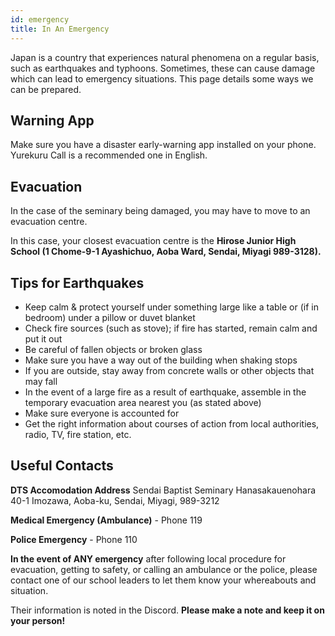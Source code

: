 ```yaml
---
id: emergency
title: In An Emergency
---
```


Japan is a country that experiences natural phenomena on a regular basis, such as earthquakes and typhoons. Sometimes, these can cause damage which can lead to emergency situations. This page details some ways we can be prepared.

## Warning App

Make sure you have a disaster early-warning app installed on your phone. Yurekuru Call is a recommended one in English.

## Evacuation

In the case of the seminary being damaged, you may have to move to an evacuation centre.

In this case, your closest evacuation centre is the **Hirose Junior High School (1 Chome-9-1 Ayashichuo, Aoba Ward, Sendai, Miyagi 989-3128).**

## Tips for Earthquakes

- Keep calm & protect yourself under something large like a table or (if in bedroom) under a pillow or duvet blanket
- Check fire sources (such as stove); if fire has started, remain calm and put it out
- Be careful of fallen objects or broken glass
- Make sure you have a way out of the building when shaking stops
- If you are outside, stay away from concrete walls or other objects that may fall
- In the event of a large fire as a result of earthquake, assemble in the temporary evacuation area nearest you (as stated above)
- Make sure everyone is accounted for
- Get the right information about courses of action from local authorities, radio, TV, fire station, etc.

## Useful Contacts

**DTS Accomodation Address**
Sendai Baptist Seminary
Hanasakauenohara 40-1
Imozawa, Aoba-ku, Sendai, Miyagi, 989-3212

**Medical Emergency (Ambulance)** - Phone 119

**Police Emergency** - Phone 110

**In the event of ANY emergency** after following local procedure for evacuation, getting to safety, or calling an ambulance or the police, please contact one of our school leaders to let them know your whereabouts and situation. 

Their information is noted in the Discord. **Please make a note and keep it on your person!**